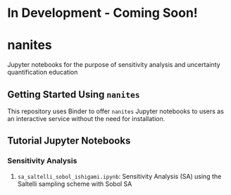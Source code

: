 

# In Development - Coming Soon!

# nanites
Jupyter notebooks for the purpose of sensitivity analysis and uncertainty quantification education

## Getting Started Using `nanites`
This repository uses Binder to offer `nanites` Jupyter notebooks to users as an interactive service without the need for installation.

## Tutorial Jupyter Notebooks
### Sensitivity Analysis
1. `sa_saltelli_sobol_ishigami.ipynb`:  Sensitivity Analysis (SA) using the Saltelli sampling scheme with Sobol SA
